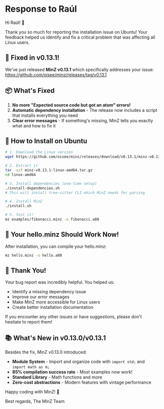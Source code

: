 # Response to Raúl

Hi Raúl! 👋

Thank you so much for reporting the installation issue on Ubuntu! Your feedback helped us identify and fix a critical problem that was affecting all Linux users.

## 🎉 Fixed in v0.13.1!

We've just released **MinZ v0.13.1** which specifically addresses your issue:
https://github.com/oisee/minz/releases/tag/v0.13.1

## 📦 What's Fixed

1. **No more "Expected source code but got an atom" errors!**
2. **Automatic dependency installation** - The release now includes a script that installs everything you need
3. **Clear error messages** - If something's missing, MinZ tells you exactly what and how to fix it

## 🚀 How to Install on Ubuntu

```bash
# 1. Download the Linux version
wget https://github.com/oisee/minz/releases/download/v0.13.1/minz-v0.13.1-linux-amd64.tar.gz

# 2. Extract it
tar -xzf minz-v0.13.1-linux-amd64.tar.gz
cd linux-amd64

# 3. Install dependencies (one-time setup)
./install-dependencies.sh
# This will install tree-sitter CLI which MinZ needs for parsing

# 4. Install MinZ
./install.sh

# 5. Test it!
mz examples/fibonacci.minz -o fibonacci.a80
```

## 🎯 Your hello.minz Should Work Now!

After installation, you can compile your hello.minz:
```bash
mz hello.minz -o hello.a80
```

## 🙏 Thank You!

Your bug report was incredibly helpful. You helped us:
- Identify a missing dependency issue
- Improve our error messages
- Make MinZ more accessible for Linux users
- Create better installation documentation

If you encounter any other issues or have suggestions, please don't hesitate to report them!

## 📚 What's New in v0.13.0/v0.13.1

Besides the fix, MinZ v0.13.0 introduced:
- **Module System** - Import and organize code with `import std;` and `import math as m;`
- **85% compilation success rate** - Most examples now work!
- **Standard Library** - Math functions and more
- **Zero-cost abstractions** - Modern features with vintage performance

Happy coding with MinZ! 🚀

Best regards,
The MinZ Team